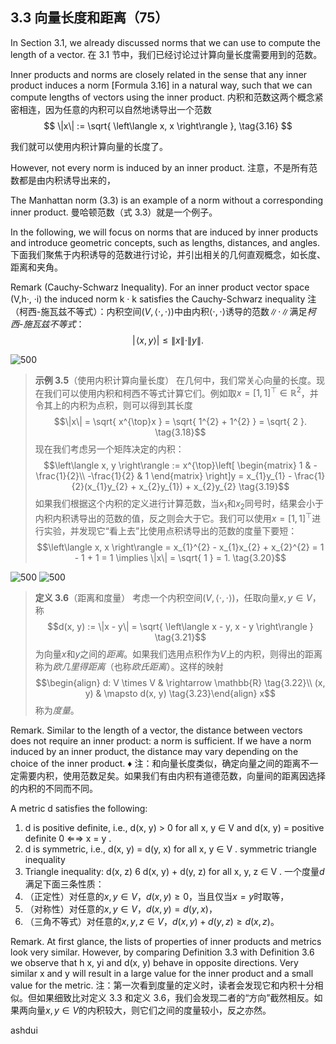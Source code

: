 ## 3.3 向量长度和距离（75）
In Section 3.1, we already discussed norms that we can use to compute the length of a vector. 
在 3.1 节中，我们已经讨论过计算向量长度需要用到的范数。

Inner products and norms are closely related in the sense that any inner product induces a norm \[Formula 3.16\] in a natural way, such that we can compute lengths of vectors using the inner product. 
内积和范数这两个概念紧密相连，因为任意的内积可以自然地诱导出一个范数
$$
\|x\| := \sqrt{ \left\langle x, x \right\rangle  }, \tag{3.16}
$$

我们就可以使用内积计算向量的长度了。

However, not every norm is induced by an inner product. 
注意，不是所有范数都是由内积诱导出来的，

The Manhattan norm (3.3) is an example of a norm without a corresponding inner product. 
曼哈顿范数（式 3.3）就是一个例子。

In the following, we will focus on norms that are induced by inner products and introduce geometric concepts, such as lengths, distances, and angles.
下面我们聚焦于内积诱导的范数进行讨论，并引出相关的几何直观概念，如长度、距离和夹角。

Remark (Cauchy-Schwarz Inequality). For an inner product vector space (V,h·, ·i) the induced norm k · k satisfies the Cauchy-Schwarz inequality
注（柯西-施瓦兹不等式）：内积空间$(V, \left\langle \cdot, \cdot \right\rangle)$中由内积$\left\langle \cdot, \cdot \right\rangle$诱导的范数$\|\cdot\|$满足*柯西-施瓦兹不等式*：
$$
|\!\left\langle{x, y}\right\rangle | \leqslant \|x\| \cdot\|y\|. \tag{3.17}
$$

![500](Pasted%20image%2020240302134439.png)
> **示例 3.5**（使用内积计算向量长度）
> 在几何中，我们常关心向量的长度。现在我们可以使用内积和柯西不等式计算它们。例如取$x = [1, 1]^{\top}\in \mathbb{R}^{2}$，并令其上的内积为点积，则可以得到其长度
> $$\|x\| = \sqrt{ x^{\top}x } = \sqrt{ 1^{2} + 1^{2} } = \sqrt{ 2 }. \tag{3.18}$$
> 现在我们考虑另一个矩阵决定的内积：
> $$\left\langle x, y \right\rangle := x^{\top}\left[ \begin{matrix} 1 & -\frac{1}{2}\\ -\frac{1}{2} & 1 \end{matrix} \right]y = x_{1}y_{1} - \frac{1}{2}(x_{1}y_{2} + x_{2}y_{1}) + x_{2}y_{2} \tag{3.19}$$
> 如果我们根据这个内积的定义进行计算范数，当$x_{1}$和$x_{2}$同号时，结果会小于内积内积诱导出的范数的值，反之则会大于它。我们可以使用$x = [1, 1]^{\top}$进行实验，并发现它“看上去”比使用点积诱导出的范数的度量下要短：
> $$\left\langle x, x \right\rangle = x_{1}^{2} - x_{1}x_{2} + x_{2}^{2} = 1 - 1 + 1 = 1 \implies \|x\| = \sqrt{ 1 } = 1. \tag{3.20}$$

![500](Pasted%20image%2020240302134505.png)
![500](Pasted%20image%2020240302134537.png)
> **定义 3.6**（距离和度量）
> 考虑一个内积空间$(V, \left\langle \cdot, \cdot \right\rangle)$，任取向量$x, y \in V$，称
> $$d(x, y) := \|x - y\| = \sqrt{ \left\langle x - y, x - y \right\rangle  } \tag{3.21}$$
> 为向量$x$和$y$之间的*距离*。如果我们选用点积作为$V$上的内积，则得出的距离称为*欧几里得距离*（也称*欧氏距离*）。这样的映射
> $$\begin{align} d: V \times V & \rightarrow \mathbb{R} \tag{3.22}\\ (x, y) & \mapsto d(x, y) \tag{3.23}\end{align} x$$
> 称为*度量*。

Remark. Similar to the length of a vector, the distance between vectors does not require an inner product: a norm is sufficient. If we have a norm induced by an inner product, the distance may vary depending on the choice of the inner product. ♦
注：和向量长度类似，确定向量之间的距离不一定需要内积，使用范数足矣。如果我们有由内积有道德范数，向量间的距离因选择的内积的不同而不同。

A metric d satisfies the following:
1. d is positive definite, i.e., d(x, y) > 0 for all x, y ∈ V and d(x, y) = positive definite 0 ⇐⇒ x = y .
2. d is symmetric, i.e., d(x, y) = d(y, x) for all x, y ∈ V . symmetric triangle inequality 
3. Triangle inequality: d(x, z) 6 d(x, y) + d(y, z) for all x, y, z ∈ V .
一个度量$d$满足下面三条性质：
1. （正定性）对任意的$x, y \in V$，$d(x, y) \geqslant 0$，当且仅当$x=y$时取等，
2. （对称性）对任意的$x, y \in V$，$d(x, y) = d(y, x)$，
3. （三角不等式）对任意的$x, y, z \in V$，$d(x, y) + d(y, z) \geqslant d(x, z)$。

Remark. At first glance, the lists of properties of inner products and metrics look very similar. However, by comparing Definition 3.3 with Definition 3.6 we observe that h x, yi and d(x, y) behave in opposite directions. Very similar x and y will result in a large value for the inner product and a small value for the metric.
注：第一次看到度量的定义时，读者会发现它和内积十分相似。但如果细致比对定义 3.3 和定义 3.6，我们会发现二者的“方向”截然相反。如果两向量$x, y \in V$的内积较大，则它们之间的度量较小，反之亦然。

ashdui